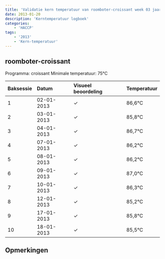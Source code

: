 ```yaml
---
title: 'Validatie kern temperatuur van roomboter-croissant week 03 jaar 2013'
date: 2013-01-20
description: 'Kerntemperatuur logboek'
categories:
    - 'HACCP'
tags:
    - '2013'
    - 'Kern-temperatuur'
---
```


## roomboter-croissant

Programma: croissant
Minimale temperatuur: 75°C

| Baksessie | Datum | Visueel beoordeling | Temperatuur |
|:---|:---|:---|:---|
| 1 | 02-01-2013 | &check; | 86,6°C |
| 2 | 03-01-2013 | &check; | 85,8°C |
| 3 | 04-01-2013 | &check; | 86,7°C |
| 4 | 07-01-2013 | &check; | 86,2°C |
| 5 | 08-01-2013 | &check; | 86,2°C |
| 6 | 09-01-2013 | &check; | 87,0°C |
| 7 | 10-01-2013 | &check; | 86,3°C |
| 8 | 12-01-2013 | &check; | 85,2°C |
| 9 | 17-01-2013 | &check; | 85,8°C |
| 10 | 18-01-2013 | &check; | 85,5°C |

## Opmerkingen


